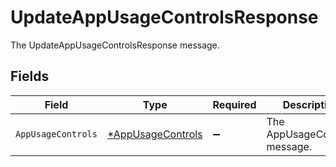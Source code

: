 # UpdateAppUsageControlsResponse

The UpdateAppUsageControlsResponse message.


## Fields

| Field                                                        | Type                                                         | Required                                                     | Description                                                  |
| ------------------------------------------------------------ | ------------------------------------------------------------ | ------------------------------------------------------------ | ------------------------------------------------------------ |
| `AppUsageControls`                                           | [*AppUsageControls](../../models/shared/appusagecontrols.md) | :heavy_minus_sign:                                           | The AppUsageControls message.                                |